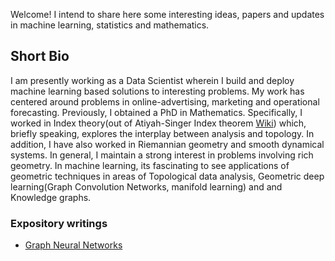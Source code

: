Welcome! I intend to share here some interesting ideas, papers and updates in machine learning, statistics and mathematics. 

## Short Bio
I am presently working as a Data Scientist wherein I build and deploy machine learning based solutions to interesting problems. My work has centered around problems in online-advertising, marketing and operational forecasting. 
    Previously, I obtained a PhD in Mathematics. Specifically, I worked in Index theory(out of Atiyah-Singer Index theorem [Wiki](https://en.wikipedia.org/wiki/Atiyah%E2%80%93Singer_index_theorem)) which, briefly speaking, explores the interplay between analysis and topology. In addition, I have also worked in Riemannian geometry and smooth dynamical systems. 
    In general, I maintain a strong interest in problems involving rich geometry. In machine learning, its fascinating to see applications of geometric techniques in areas of Topological data analysis, Geometric deep learning(Graph Convolution Networks, manifold learning) and and Knowledge graphs. 

### Expository writings
- [Graph Neural Networks](Graph-Neural-Networks)
